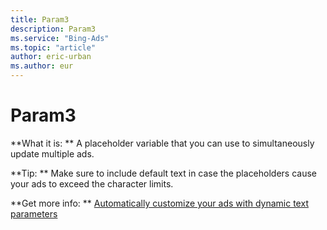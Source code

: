 ```yaml
---
title: Param3
description: Param3
ms.service: "Bing-Ads"
ms.topic: "article"
author: eric-urban
ms.author: eur
---
```


# Param3

**What it is: **       A placeholder variable that you can use to simultaneously update multiple ads.

**Tip: **       Make sure to include default text in case the placeholders cause your ads to exceed the character limits.

**Get more info: **    [Automatically customize your ads with dynamic text parameters](../hlp_BA_CONC_AboutParameters.md)


